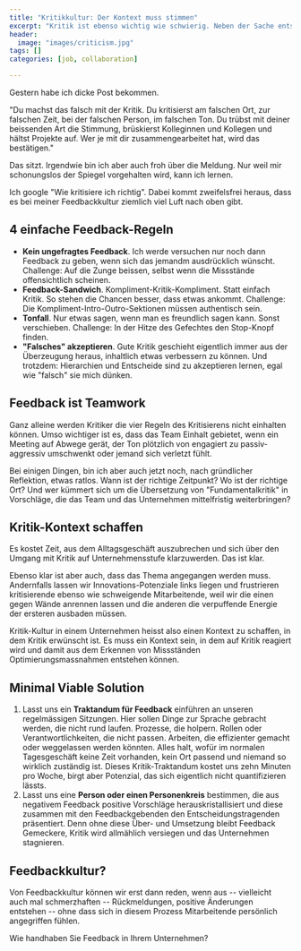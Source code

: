```yaml
---
title: "Kritikkultur: Der Kontext muss stimmen"
excerpt: "Kritik ist ebenso wichtig wie schwierig. Neben der Sache entscheidet oft der Ton, die Art und Weise des Kritisierens und der Kontext darüber, wie erfolgreich Kritik ist."
header:
  image: "images/criticism.jpg"
tags: []
categories: [job, collaboration]

---
```


Gestern habe ich dicke Post bekommen.

"Du machst das falsch mit der Kritik. Du kritisierst am falschen Ort, zur falschen Zeit, bei der falschen Person, im falschen Ton. Du trübst mit deiner beissenden Art die Stimmung, brüskierst Kolleginnen und Kollegen und hältst Projekte auf. Wer je mit dir zusammengearbeitet hat, wird das bestätigen."

Das sitzt. Irgendwie bin ich aber auch froh über die Meldung. Nur weil mir schonungslos der Spiegel vorgehalten wird, kann ich lernen.

Ich google "Wie kritisiere ich richtig". Dabei kommt zweifelsfrei heraus, dass es bei meiner Feedbackkultur ziemlich viel Luft nach oben gibt.

## 4 einfache Feedback-Regeln

- **Kein ungefragtes Feedback**. Ich werde versuchen nur noch dann Feedback zu geben, wenn sich das jemandm ausdrücklich wünscht. Challenge: Auf die Zunge beissen, selbst wenn die Missstände offensichtlich scheinen.
- **Feedback-Sandwich**. Kompliment-Kritik-Kompliment. Statt einfach Kritik. So stehen die Chancen besser, dass etwas ankommt. Challenge: Die Kompliment-Intro-Outro-Sektionen müssen authentisch sein.
- **Tonfall**. Nur etwas sagen, wenn man es freundlich sagen kann. Sonst verschieben. Challenge: In der Hitze des Gefechtes den Stop-Knopf finden.
- **"Falsches" akzeptieren**. Gute Kritik geschieht eigentlich immer aus der Überzeugung heraus, inhaltlich etwas verbessern zu können. Und trotzdem: Hierarchien und Entscheide sind zu akzeptieren lernen, egal wie "falsch" sie mich dünken.

## Feedback ist Teamwork

Ganz alleine werden Kritiker die vier Regeln des Kritisierens nicht einhalten können. Umso wichtiger ist es, dass das Team Einhalt gebietet, wenn ein Meeting auf Abwege gerät, der Ton plötzlich von engagiert zu passiv-aggressiv umschwenkt oder jemand sich verletzt fühlt. 

Bei einigen Dingen, bin ich aber auch jetzt noch, nach gründlicher Reflektion, etwas ratlos. Wann ist der richtige Zeitpunkt? Wo ist der richtige Ort? Und wer kümmert sich um die Übersetzung von "Fundamentalkritik" in Vorschläge, die das Team und das Unternehmen mittelfristig weiterbringen?

## Kritik-Kontext schaffen

Es kostet Zeit, aus dem Alltagsgeschäft auszubrechen und sich über den Umgang mit Kritik auf Unternehmensstufe klarzuwerden. Das ist klar.

Ebenso klar ist aber auch, dass das Thema angegangen werden muss. Andernfalls lassen wir Innovations-Potenziale links liegen und frustrieren kritisierende ebenso wie schweigende Mitarbeitende, weil wir die einen gegen Wände anrennen lassen und die anderen die verpuffende Energie der ersteren ausbaden müssen.

Kritik-Kultur in einem Unternehmen heisst also einen Kontext zu schaffen, in dem Kritik erwünscht ist. Es muss ein Kontext sein, in dem auf Kritik reagiert wird und damit aus dem Erkennen von Missständen Optimierungsmassnahmen entstehen können.

## Minimal Viable Solution

1. Lasst uns ein **Traktandum für Feedback** einführen an unseren regelmässigen Sitzungen. Hier sollen Dinge zur Sprache gebracht werden, die nicht rund laufen. Prozesse, die holpern. Rollen oder Verantwortlichkeiten, die nicht passen. Arbeiten, die effizienter gemacht oder weggelassen werden könnten. Alles halt, wofür im normalen Tagesgeschäft keine Zeit vorhanden, kein Ort passend und niemand so wirklich zuständig ist. Dieses Kritik-Traktandum kostet uns zehn Minuten pro Woche, birgt aber Potenzial, das sich eigentlich nicht quantifizieren lässts.
2. Lasst uns eine **Person oder einen Personenkreis** bestimmen, die aus negativem Feedback positive Vorschläge herauskristallisiert und diese zusammen mit den Feedbackgebenden den Entscheidungstragenden präsentiert. Denn ohne diese Über- und Umsetzung bleibt Feedback Gemeckere, Kritik wird allmählich versiegen und das Unternehmen stagnieren. 

## Feedbackkultur?

Von Feedbackkultur können wir erst dann reden, wenn aus -- vielleicht auch mal schmerzhaften -- Rückmeldungen, positive Änderungen entstehen -- ohne dass sich in diesem Prozess Mitarbeitende persönlich angegriffen fühlen.

Wie handhaben Sie Feedback in Ihrem Unternehmen?



